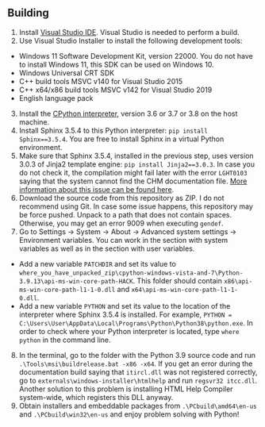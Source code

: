 ## Building

1. Install [Visual Studio IDE](https://visualstudio.microsoft.com/). Visual Studio is needed to perform a build.
2. Use Visual Studio Installer to install the following development tools:
* Windows 11 Software Development Kit, version 22000. You do not have to install Windows 11, this SDK can be used on Windows 10.
* Windows Universal CRT SDK
* C++ build tools MSVC v140 for Visual Studio 2015
* C++ x64/x86 build tools MSVC v142 for Visual Studio 2019
* English language pack
3. Install the [CPython interpreter](https://www.python.org/), version 3.6 or 3.7 or 3.8 on the host machine.
4. Install Sphinx 3.5.4 to this Python interpreter: ```pip install Sphinx==3.5.4```. You are free to install Sphinx in a virtual Python environment.
5. Make sure that Sphinx 3.5.4, installed in the previous step, uses version 3.0.3 of Jinja2 template engine: ```pip install Jinja2==3.0.3```. In case you do not check it, the compilation might fail later with the error ```LGHT0103``` saying that the system cannot find the CHM documentation file. [More information about this issue can be found here](https://github.com/python/cpython/issues/92738).
6. Download the source code from this repository as ZIP. I do not recommend using Git. In case some issue happens, this repository may be force pushed. Unpack to a path that does not contain spaces. Otherwise, you may get an error 9009 when executing ```gendef```.
7. Go to Settings -> System -> About -> Advanced system settings -> Environment variables. You can work in the section with system variables as well as in the section with user variables.
* Add a new variable ```PATCHDIR``` and set its value to ```where_you_have_unpacked_zip\cpython-windows-vista-and-7\Python-3.9.13\api-ms-win-core-path-HACK```. This folder should contain ```x86\api-ms-win-core-path-l1-1-0.dll``` and ```x64\api-ms-win-core-path-l1-1-0.dll```.
* Add a new variable ```PYTHON``` and set its value to the location of the interpreter where Sphinx 3.5.4 is installed. For example, ```PYTHON = C:\Users\User\AppData\Local\Programs\Python\Python38\python.exe```. In order to check where your Python interpreter is located, type ```where python``` in the command line.
8. In the terminal, go to the folder with the Python 3.9 source code and run ```.\Tools\msi\buildrelease.bat -x86 -x64```. If you get an error during the documentation build saying that ```itircl.dll``` was not registered correctly, go to ```externals\windows-installer\htmlhelp``` and run ```regsvr32 itcc.dll```. Another solution to this problem is installing HTML Help Compiler system-wide, which registers this DLL anyway.
9. Obtain installers and embeddable packages from ```.\PCbuild\amd64\en-us``` and ```.\PCbuild\win32\en-us``` and enjoy problem solving with Python!
